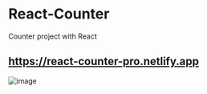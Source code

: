 # React-Counter
Counter project with React
## https://react-counter-pro.netlify.app
![image](https://user-images.githubusercontent.com/81018331/212429228-995a4325-fe93-4048-ba5a-ea61f48d4668.png)
